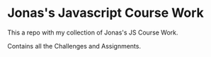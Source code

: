 # Jonas's Javascript Course Work

This a repo with my collection of Jonas's JS Course Work.

Contains all the Challenges and Assignments.
